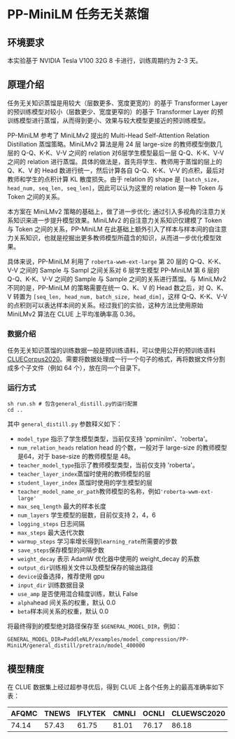 # PP-MiniLM 任务无关蒸馏

## 环境要求

本实验基于 NVIDIA Tesla V100 32G 8 卡进行，训练周期约为 2-3 天。

## 原理介绍

任务无关知识蒸馏是用较大（层数更多、宽度更宽的）的基于 Transformer Layer 的预训练模型对较小（层数更少、宽度更窄的）的基于 Transformer Layer 的预训练模型进行蒸馏，从而得到更小、效果与较大模型更接近的预训练模型。

PP-MiniLM 参考了 MiniLMv2 提出的 Multi-Head Self-Attention Relation Distillation 蒸馏策略。MiniLMv2 算法是用 24 层 large-size 的教师模型倒数几层的 Q-Q、K-K、V-V 之间的 relation 对6层学生模型最后一层 Q-Q、K-K、V-V 之间的 relation 进行蒸馏。具体的做法是，首先将学生、教师用于蒸馏的层上的 Q、K、V 的 Head 数进行统一，然后计算各自 Q-Q、K-K、V-V 的点积，最后对教师和学生的点积计算 KL 散度损失。由于 relation 的 shape 是 `[batch_size, head_num, seq_len, seq_len]`，因此可以认为这里的 relation 是一种 Token 与 Token 之间的关系。

本方案在 MiniLMv2 策略的基础上，做了进一步优化: 通过引入多视角的注意力关系知识来进一步提升模型效果。MiniLMv2 的自注意力关系知识仅建模了 Token 与 Token 之间的关系，PP-MiniLM 在此基础上额外引入了样本与样本间的自注意力关系知识，也就是挖掘出更多教师模型所蕴含的知识，从而进一步优化模型效果。

具体来说，PP-MiniLM 利用了 `roberta-wwm-ext-large` 第 20 层的 Q-Q、K-K、V-V 之间的 Sample 与 Sampl 之间关系对 6 层学生模型 PP-MiniLM 第 6 层的 Q-Q、K-K、V-V 之间的 Sample 与 Sample 之间的关系进行蒸馏。与 MiniLMv2不同的是，PP-MiniLM 的策略需要在统一 Q、K、V 的 Head 数之后，对 Q、K、V 转置为 `[seq_len, head_num, batch_size, head_dim]`，这样 Q-Q、K-K、V-V 的点积则可以表达样本间的关系。经过我们的实验，这种方法比使用原始 MiniLMv2 算法在 CLUE 上平均准确率高 0.36。


### 数据介绍

任务无关知识蒸馏的训练数据一般是预训练语料，可以使用公开的预训练语料 [CLUECorpus2020](https://github.com/CLUEbenchmark/CLUECorpus2020/)。需要将数据处理成一行一个句子的格式，再将数据文件分割成多个子文件（例如 64 个），放在同一个目录下。


### 运行方式

```shell
sh run.sh # 包含general_distill.py的运行配置
cd ..
```

其中 `general_distill.py` 参数释义如下：

- `model_type` 指示了学生模型类型，当前仅支持 'ppminilm'、'roberta'。
- `num_relation_heads` relation head 的个数，一般对于 large-size 的教师模型是64，对于 base-size 的教师模型是 48。
- `teacher_model_type`指示了教师模型类型，当前仅支持 'roberta'。
- `teacher_layer_index`蒸馏时使用的教师模型的层
- `student_layer_index` 蒸馏时使用的学生模型的层
- `teacher_model_name_or_path`教师模型的名称，例如`'roberta-wwm-ext-large'`
- `max_seq_length` 最大的样本长度
- `num_layers` 学生模型的层数，目前仅支持 2，4，6
- `logging_steps` 日志间隔
- `max_steps` 最大迭代次数
- `warmup_steps` 学习率增长得到`learning_rate`所需要的步数
- `save_steps`保存模型的间隔步数
- `weight_decay` 表示 AdamW 优化器中使用的 weight_decay 的系数
- `output_dir`训练相关文件以及模型保存的输出路径
- `device`设备选择，推荐使用 gpu
- `input_dir` 训练数据目录
- `use_amp` 是否使用混合精度训练，默认 False
- `alpha`head 间关系的权重，默认 0.0
- `beta`样本间关系的权重，默认 0.0

将最终得到的模型绝对路径保存至 `$GENERAL_MODEL_DIR`，例如：

```shell
GENERAL_MODEL_DIR=PaddleNLP/examples/model_compression/PP-MiniLM/general_distill/pretrain/model_400000
```

## 模型精度

在 CLUE 数据集上经过超参寻优后，得到 CLUE 上各个任务上的最高准确率如下表：

| AFQMC | TNEWS | IFLYTEK | CMNLI | OCNLI | CLUEWSC2020 | CSL   | Avg   |
| ----- | ----- | ------- | ----- | ----- | ----------- | ----- | ----- |
| 74.14 | 57.43 | 61.75   | 81.01 | 76.17 | 86.18       | 79.17 | 73.69 |
